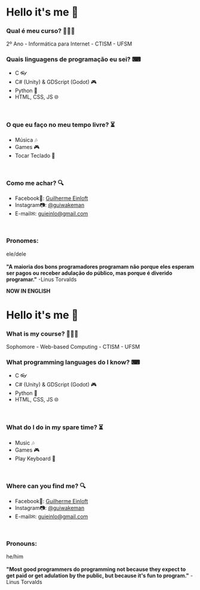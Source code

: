 # Hello it's me 👋

### Qual é meu curso? 👨🏻‍🎓
2º Ano - Informática para Internet - CTISM - UFSM
<br>

### Quais linguagens de programação eu sei? ⌨
- C 👓
- C# (Unity) & GDScript (Godot) 🎮
- Python 🐍
- HTML, CSS, JS 🌐
<br>

### O que eu faço no meu tempo livre? ⏳
- Música 🎶
- Games 🎮
- Tocar Teclado 🎹
<br>

### Como me achar? 🔍
- Facebook📘: [Guilherme Einloft](https://www.facebook.com/guieinlo/)
- Instagram📷: [@guiwakeman](https://www.instagram.com/guiwakeman/)
- E-mail✉: guieinlo@gmail.com
<br>

### Pronomes:
ele/dele
<br>
<br>
<b>"A maioria dos bons programadores programam não porque eles esperam ser pagos ou receber adulação do público, mas porque é diverido programar."</b> -Linus Torvalds
<br>

**NOW IN ENGLISH**
# Hello it's me 👋

### What is my course? 👨🏻‍🎓
Sophomore - Web-based Computing - CTISM - UFSM
<br>

### What programming languages do I know? ⌨
- C 👓
- C# (Unity) & GDScript (Godot) 🎮
- Python 🐍
- HTML, CSS, JS 🌐
<br>

### What do I do in my spare time? ⏳
- Music 🎶
- Games 🎮
- Play Keyboard 🎹
<br>

### Where can you find me? 🔍
- Facebook📘: [Guilherme Einloft](https://www.facebook.com/guieinlo/)
- Instagram📷: [@guiwakeman](https://www.instagram.com/guiwakeman/)
- E-mail✉: guieinlo@gmail.com
<br>

### Pronouns:
he/him
<br>
<br>
<b>"Most good programmers do programming not because they expect to get paid or get adulation by the public, but because it's fun to program."</b> -Linus Torvalds